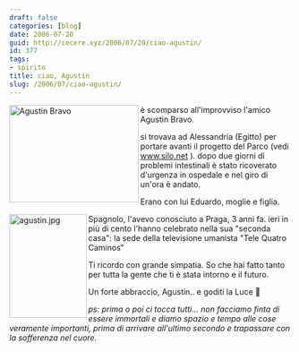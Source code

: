 ```yaml
---
draft: false
categories: [blog]
date: 2006-07-20
guid: http://cecere.xyz/2006/07/20/ciao-agustin/
id: 377
tags:
- spirito
title: ciao, Agustin
slug: /2006/07/ciao-agustin/
---
```


<img width="231" height="174" align="left" title="Agustin Bravo" id="image378" alt="Agustin Bravo" src="http://cecere.xyz/wp-content/uploads/sites/3/2006/07/agustin_bravo.jpg" />

è scomparso all'improvviso l'amico Agustin Bravo.

si trovava ad Alessandria (Egitto) per portare avanti il progetto del Parco (vedi <a target="_blank" href="http://www.silo.net">www.silo.net</a> ). dopo due giorni di problemi intestinali è stato ricoverato d'urgenza in ospedale e nel giro di un'ora è andato.
  
Erano con lui Eduardo, moglie e figlia.

<img width="138" height="185" align="left" alt="agustin.jpg" id="image376" title="agustin.jpg" src="http://cecere.xyz/wp-content/uploads/sites/3/2006/07/agustin.jpg" />Spagnolo, l'avevo conosciuto a Praga, 3 anni fa. ieri in più di cento l'hanno celebrato nella sua "seconda casa": la sede della televisione umanista "Tele Quatro Caminos"

Ti ricordo con grande simpatia. So che hai fatto tanto per tutta la gente che ti è stata intorno e il futuro.
  
Un forte abbraccio, Agustin.. e goditi la Luce 🙂

_ps: prima o poi ci tocca tutti… non facciamo finta di essere immortali e diamo spazio e tempo alle cose veramente importanti, prima di arrivare all'ultimo secondo e trapassare con la sofferenza nel cuore._